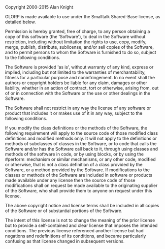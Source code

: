 Copyright 2000-2015  Alan Knight

GLORP is made available to use under the Smalltalk Shared-Base license, as detailed below.

Permission is hereby granted, free of charge, to any person obtaining a copy of this software (the 'Software'), to deal in the Software without restriction, including without limitation the rights to use, copy, modify, merge, publish, distribute, sublicense, and/or sell copies of the Software, and to permit persons to whom the Software is furnished to do so, subject to the following conditions.

The Software is provided 'as is', without warranty of any kind, express or implied, including but not limited to the warranties of merchantability, fitness for a particular purpose and noninfringement.  In no event shall the authors or copyright holders be liable for any claim, damages or other liability, whether in an action of contract, tort or otherwise, arising from, out of or in connection with the Software or the use or other dealings in the Software.

The Software shall not restrict in any way the license of any software or product that includes it or makes use of it in any way, subject to the following conditions.

If you modify the class definitions or the methods of the Software, the following requirement will apply to the source code of those modified class definitions and modified methods only.  It will not apply to the definitions or methods of subclasses of classes in the Software, or to code that calls the Software and/or has the Software call back to it, through using classes and methods of the software in code, or by using blocks, or by using the #perform: mechanism or similar mechanisms, or any other code, modified or otherwise, that is not a class definition of a class provided by the Software, or a method provided by the Software.  If modifications to the classes or methods of the Software are included in software or products made available under any license then the source code of those modifications shall on request be made available to the originating supplier of the Software, who shall provide them to anyone on request under this license.

The above copyright notice and license terms shall be included in all copies of the Software or of substantial portions of the Software.

The intent of this license is not to change the meaning of the prior license but to provide a self-contained and clear license that imposes the intended conditions. The previous license referenced another license but had negations and redefinitions of its conditions, and became particularly confusing as that license changed in subsequent versions.